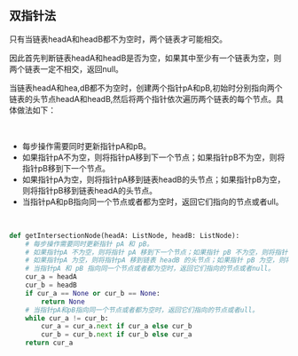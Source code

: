 ## 双指针法

只有当链表headA和headB都不为空时，两个链表才可能相交。

因此首先判断链表headA和headB是否为空，如果其中至少有一个链表为空，则两个链表一定不相交，返回null。

当链表headA和hea,dB都不为空时，创建两个指针pA和pB,初始时分别指向两个链表的头节点headA和headB,然后将两个指针依次遍历两个链表的每个节点。具体做法如下：

<br/>

- 每步操作需要同时更新指针pA和pB。
- 如果指针pA不为空，则将指针pA移到下一个节点；如果指针pB不为空，则将指针pB移到下一个节点。
- 如果指针pA为空，则将指针pA移到链表headB的头节点；如果指针pB为空，则将指针pB移到链表headA的头节点。
- 当指针pA和pB指向同一个节点或者都为空时，返回它们指向的节点或者ull。

<br/>

```python
def getIntersectionNode(headA: ListNode, headB: ListNode):
    # 每步操作需要同时更新指针 pA 和 pB。
    # 如果指针pA 不为空，则将指针 pA 移到下一个节点；如果指针 pB 不为空，则将指针 pB 移到下一个节点。
    # 如果指针pA 为空，则将指针pA 移到链表 headB 的头节点；如果指针 pB 为空，则将指针 pB 移到链表 headA 的头节点。
    # 当指针pA 和 pB 指向同一个节点或者都为空时，返回它们指向的节点或者null。
    cur_a = headA
    cur_b = headB
    if cur_a == None or cur_b == None:
        return None
    # 当指针pA和pB指向同一个节点或者都为空时，返回它们指向的节点或者ull。
    while cur_a != cur_b:
        cur_a = cur_a.next if cur_a else cur_b
        cur_b = cur_b.next if cur_b else cur_a
    return cur_a
```
